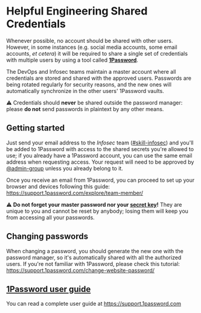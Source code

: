 # Helpful Engineering Shared Credentials

Whenever possible, no account should be shared with other users.  However, in some instances (e.g. social media accounts, some email accounts, *et cetera*) it will be required to share a single set of credentials with multiple users by using a tool called **[1Password](https://1password.com)**.

The DevOps and Infosec teams maintain a master account where all credentials are stored and shared with the approved users. Passwords are being rotated regularly for security reasons, and the new ones will automatically synchronize in the other users' 1Password vaults. 

:warning: Credentials should **never** be shared outside the password manager: please **do not** send passwords in plaintext by any other means.

## Getting started

Just send your email address to the _Infosec_ team ([#skill-infosec](https://app.slack.com/client/TUTSYURT3/CV4TYGC1Z)) and you'll be added to 1Password with access to the shared secrets you're allowed to use; if you already have a 1Password account, you can use the same email address when requesting access. Your request will need to be approved by [@admin-group](https://helpfulengineering.slack.com/admin/user_groups) unless you already belong to it.

Once you receive an email from 1Password, you can proceed to set up your browser and devices following this guide: https://support.1password.com/explore/team-member/

:warning: **Do not forget your master password nor your [secret key](https://support.1password.com/secret-key-security/)!** They are unique to you and cannot be reset by anybody; losing them will keep you from accessing all your passwords.

## Changing passwords

When changing a password, you should generate the new one with the password manager, so it's automatically shared with all the authorized users. If you're not familiar with 1Password, please check this tutorial: https://support.1password.com/change-website-password/

## [1Password user guide](https://support.1password.com)

You can read a complete user guide at https://support.1password.com
